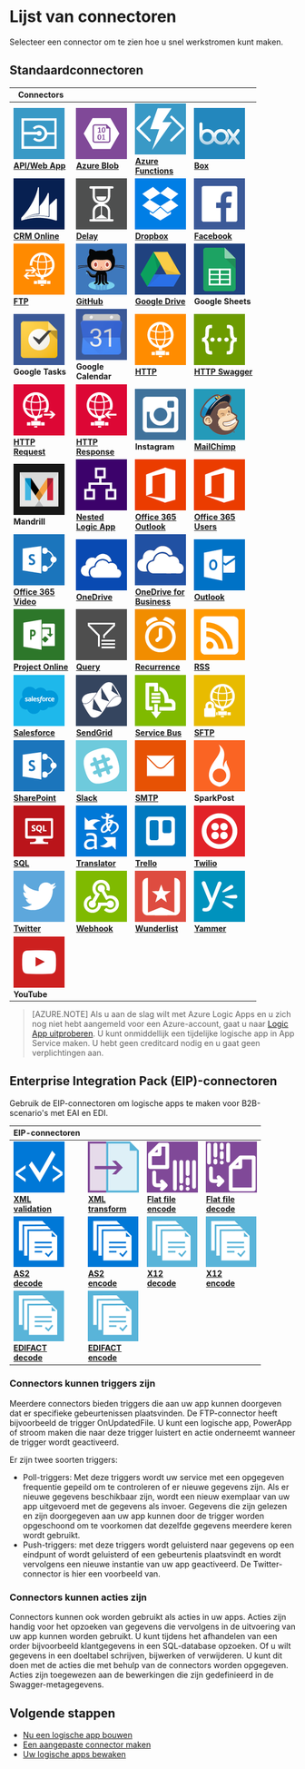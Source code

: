 <properties
    pageTitle="Lijst van door Microsoft beheerde connectoren voor gebruik in Microsoft Azure Logic Apps | Microsoft Azure App Service | Microsoft Azure"
    description="Een volledige lijst van de door Microsoft beheerde connectors die u kunt gebruiken voor het bouwen van logische apps in Azure App Service"
    services="logic-apps"
    documentationCenter=""
    authors="MSFTMAN"
    manager="erikre"
    editor=""
    tags="connectors"/>

<tags
    ms.service="logic-apps"
    ms.workload="integration"
    ms.tgt_pltfrm="na"
    ms.devlang="na"
    ms.topic="get-started-article"
    ms.date="08/23/2016"
    ms.author="deonhe"/>

# Lijst van connectoren

Selecteer een connector om te zien hoe u snel werkstromen kunt maken.

## Standaardconnectoren

|Connectors||||
|-----------|-----------|-----------|-----------|
|[![API-pictogram][API/Web-Appicon]<br/>**API/Web App**][API/Web-Appdoc]|[![API-pictogram][Azure-Blobicon]<br/>**Azure Blob**][Azure-Blobdoc]|[![API-pictogram][Azure~Functionsicon]<br/>**Azure<br/>Functions**][Azure~Functionsdoc]|[![API-pictogram][Boxicon]<br/>**Box**][Boxdoc]|
|[![API-pictogram][CRM-Onlineicon]<br/>**CRM Online**][CRM-Onlinedoc]|[![API-pictogram][Delayicon]<br/>**Delay**][Delaydoc]|[![API-pictogram][Dropboxicon]<br/>**Dropbox**][Dropboxdoc]|[![API-pictogram][Facebookicon]<br/>**Facebook**][Facebookdoc]|
|[![API-pictogram][FTPicon]<br/>**FTP**][FTPdoc]|[![API-pictogram][GitHubicon]<br/>**GitHub**][GitHubdoc]|[![API-pictogram][Google-Driveicon]<br/>**Google Drive**][Google-Drivedoc]|![API-pictogram][Google-Sheetsicon]<br/>**Google Sheets**|
|![API-pictogram][Google-Tasksicon]<br/>**Google Tasks**|![API-pictogram][Google~Calendaricon]<br/>**Google<br/>Calendar**|[![API-pictogram][HTTPicon]<br/>**HTTP**][HTTPdoc]|[![API-pictogram][HTTP-Swaggericon]<br/>**HTTP Swagger**][HTTP-Swaggerdoc]|
|[![API-pictogram][HTTP~Requesticon]<br/>**HTTP<br/>Request**][HTTP~Requestdoc]|[![API-pictogram][HTTP~Responseicon]<br/>**HTTP<br/>Response**][HTTP~Responsedoc]|![API-pictogram][Instagramicon]<br/>**Instagram**|[![API-pictogram][MailChimpicon]<br/>**MailChimp**][MailChimpdoc]|
|![API-pictogram][Mandrillicon]<br/>**Mandrill**|[![API-pictogram][Nested~Logic-Appicon]<br/>**Nested<br/>Logic App**][Nested~Logic-Appdoc]|[![API-pictogram][Office-365~Outlookicon]<br/>**Office 365<br/>Outlook**][Office-365~Outlookdoc]|[![API-pictogram][Office-365~Usersicon]<br/>**Office 365<br/>Users**][Office-365~Usersdoc]|
|[![API-pictogram][Office-365~Videoicon]<br/>**Office 365<br/>Video**][Office-365~Videodoc]|[![API-pictogram][OneDriveicon]<br/>**OneDrive**][OneDrivedoc]|[![API-pictogram][OneDrive-for~Businessicon]<br/>**OneDrive for<br/>Business**][OneDrive-for~Businessdoc]|[![API-pictogram][Outlookicon]<br/>**Outlook**][Outlookdoc]|
|[![API-pictogram][Project-Onlineicon]<br/>**Project Online**][Project-Onlinedoc]|[![API-pictogram][Queryicon]<br/>**Query**][Querydoc]|[![API-pictogram][Recurrenceicon]<br/>**Recurrence**][Recurrencedoc]|[![API-pictogram][RSSicon]<br/>**RSS**][RSSdoc]|
|[![API-pictogram][Salesforceicon]<br/>**Salesforce**][Salesforcedoc]|[![API-pictogram][SendGridicon]<br/>**SendGrid**][SendGriddoc]|[![API-pictogram][Service-Busicon]<br/>**Service Bus**][Service-Busdoc]|[![API-pictogram][SFTPicon]<br/>**SFTP**][SFTPdoc]|
|[![API-pictogram][SharePointicon]<br/>**SharePoint**][SharePointdoc]|[![API-pictogram][Slackicon]<br/>**Slack**][Slackdoc]|[![API-pictogram][SMTPicon]<br/>**SMTP**][SMTPdoc]|![API-pictogram][SparkPosticon]<br/>**SparkPost**|
|[![API-pictogram][SQLicon]<br/>**SQL**][SQLdoc]|[![API-pictogram][Translatoricon]<br/>**Translator**][Translatordoc]|[![API-pictogram][Trelloicon]<br/>**Trello**][Trellodoc]|[![API-pictogram][Twilioicon]<br/>**Twilio**][Twiliodoc]|
|[![API-pictogram][Twittericon]<br/>**Twitter**][Twitterdoc]|[![API-pictogram][Webhookicon]<br/>**Webhook**][Webhookdoc]|[![API-pictogram][Wunderlisticon]<br/>**Wunderlist**][Wunderlistdoc]|[![API-pictogram][Yammericon]<br/>**Yammer**][Yammerdoc]|
|![API-pictogram][YouTubeicon]<br/>**YouTube**||||

> [AZURE.NOTE] Als u aan de slag wilt met Azure Logic Apps en u zich nog niet hebt aangemeld voor een Azure-account, gaat u naar [Logic App uitproberen](https://tryappservice.azure.com/?appservice=logic). U kunt onmiddellijk een tijdelijke logische app in App Service maken. U hebt geen creditcard nodig en u gaat geen verplichtingen aan.

## Enterprise Integration Pack (EIP)-connectoren
Gebruik de EIP-connectoren om logische apps te maken voor B2B-scenario's met EAI en EDI.  
 
|EIP-connectoren ||||
|-----------|-----------|-----------|-----------|
|[![API-pictogram][xmlvalidateicon]<br/>**XML <br/>validation**][xmlvalidatedoc]|[![API-pictogram][xmltransformicon]<br/>**XML<br/> transform**][xmltransformdoc]|[![API-pictogram][flatfileicon]<br/>**Flat file</br>encode**][flatfiledoc]|[![API-pictogram][flatfiledecodeicon]<br/>**Flat file</br>decode**][flatfiledecodedoc]|
|[![API Icon][as2icon]<br/>**AS2</br>decode**][as2decode]|[![API Icon][as2icon]<br/>**AS2</br>encode**][as2encode]|[![API Icon][x12icon]<br/>**X12</br>decode**][x12decode]|[![API Icon][x12icon]<br/>**X12</br>encode**][x12encode]|
|[![API Icon][x12icon]<br/>**EDIFACT</br>decode**][EDIFACTdecode]|[![API Icon][x12icon]<br/>**EDIFACT</br>encode**][EDIFACTencode]||||

<!-- TODO: Add Functions, App Service, and Nested Workflow Icons -->
### Connectors kunnen triggers zijn
Meerdere connectors bieden triggers die aan uw app kunnen doorgeven dat er specifieke gebeurtenissen plaatsvinden. De FTP-connector heeft bijvoorbeeld de trigger OnUpdatedFile. U kunt een logische app, PowerApp of stroom maken die naar deze trigger luistert en actie onderneemt wanneer de trigger wordt geactiveerd.

Er zijn twee soorten triggers:  

* Poll-triggers: Met deze triggers wordt uw service met een opgegeven frequentie gepeild om te controleren of er nieuwe gegevens zijn. Als er nieuwe gegevens beschikbaar zijn, wordt een nieuw exemplaar van uw app uitgevoerd met de gegevens als invoer. Gegevens die zijn gelezen en zijn doorgegeven aan uw app kunnen door de trigger worden opgeschoond om te voorkomen dat dezelfde gegevens meerdere keren wordt gebruikt.
* Push-triggers: met deze triggers wordt geluisterd naar gegevens op een eindpunt of wordt geluisterd of een gebeurtenis plaatsvindt en wordt vervolgens een nieuwe instantie van uw app geactiveerd. De Twitter-connector is hier een voorbeeld van.

### Connectors kunnen acties zijn
Connectors kunnen ook worden gebruikt als acties in uw apps. Acties zijn handig voor het opzoeken van gegevens die vervolgens in de uitvoering van uw app kunnen worden gebruikt. U kunt tijdens het afhandelen van een order bijvoorbeeld klantgegevens in een SQL-database opzoeken. Of u wilt gegevens in een doeltabel schrijven, bijwerken of verwijderen. U kunt dit doen met de acties die met behulp van de connectors worden opgegeven. Acties zijn toegewezen aan de bewerkingen die zijn gedefinieerd in de Swagger-metagegevens.

## Volgende stappen

- [Nu een logische app bouwen](../app-service-logic/app-service-logic-create-a-logic-app.md)  
- [Een aangepaste connector maken](../app-service-logic/app-service-logic-create-api-app.md)
- [Uw logische apps bewaken](../app-service-logic/app-service-logic-monitor-your-logic-apps.md)

<!--Connectors Documentation-->
[azure-blobdoc]: ./connectors-create-api-azureblobstorage.md "Maak verbinding met Azure-blob voor het beheren van bestanden in uw blobcontainer."
[boxDoc]: ./connectors-create-api-box.md "Maak verbinding met Box voor het uploaden, ophalen, verwijderen, opsommen en meer bestandstaken."
[crm-onlinedoc]: ./connectors-create-api-crmonline.md "Maak verbinding met Dynamics CRM Online en doe meer met uw online-CRM-gegevens."
[dropboxdoc]: ./connectors-create-api-dropbox.md "Maak verbinding met Dropbox voor het ophalen, verwijderen, opsommen en meer bestandstaken."
[facebookdoc]: ./connectors-create-api-facebook.md "Maak verbinding met Facebook om iets op een tijdlijn te plaatsen, een paginafeed te krijgen, en meer."
[ftpdoc]: ./connectors-create-api-ftp.md "Maak verbinding met een FTP-/FTPS-server en voer verschillende FTP-taken uit, waaronder het uploaden, ophalen en verwijderen van bestanden."
[google-drivedoc]: ./connectors-create-api-googledrive.md "Maak verbinding met GoogleDrive en werk met uw gegevens."
[translatordoc]: ./connectors-create-api-microsofttranslator.md
[office-365~outlookdoc]: ./connectors-create-api-office365-outlook.md "Met de Office 365-connector kunt u e-mails verzenden en ontvangen, uw agenda beheren en uw contactpersonen beheren met uw Office 365-account."
[office-365~usersdoc]: ./connectors-create-api-office365-users.md
[office-365~videodoc]: ./connectors-create-api-office365-video.md
[onedrivedoc]: ./connectors-create-api-onedrive.md "Maak verbinding met uw persoonlijke Microsoft OneDrive om bestanden te uploaden, te verwijderen, weer te geven en meer."
[onedrive-for~businessdoc]: ./connectors-create-api-onedriveforbusiness.md "Maak verbinding met uw zakelijke Microsoft OneDrive om bestanden te uploaden, te verwijderen, weer te geven en meer."
[outlookdoc]: ./connectors-create-api-outlook.md "Maak verbinding maken met uw Outlook-postvak voor toegang tot uw e-mail en meer."
[project-onlinedoc]: ./connectors-create-api-projectonline.md "Maak verbinding met Microsoft Project Online."
[rssdoc]: ./connectors-create-api-rss.md "RSS-connector biedt gebruikers de mogelijkheid om feeditems te publiceren en op te halen. Gebruikers kunnen ook bewerkingen activeren wanneer een nieuw item naar de feed wordt gepubliceerd."
[salesforcedoc]: ./connectors-create-api-salesforce.md "Maak verbinding maken met uw Salesforce-account en beheer uw accounts, potentiële klanten, verkoopkansen en meer."
[sendgriddoc]: ./connectors-create-api-sendgrid.md "Maak verbinding met Microsoft Project Online."
[service-busdoc]: ./connectors-create-api-servicebus.md "Hiermee kunnen berichten vanuit de Service Bus-wachtrijen en -onderwerpen worden verzonden en kunnen berichten vanuit de Service Bus-wachtrijen en -abonnementen worden ontvangen."
[sharepointdoc]: ./connectors-create-api-sharepointonline.md "Maak verbinding met SharePoint Online om documenten en lijstitems te beheren."
[slackdoc]: ./connectors-create-api-slack.md "Maak verbinding met Slack en plaats berichten in Slack-kanalen."
[sftpdoc]: ./connectors-create-api-sftp.md "Maak verbinding met SFTP voor het uploaden, ophalen en verwijderen van bestanden en meer."
[githubdoc]: ./connectors-create-api-github.md "Maak verbinding met GitHub en kan problemen bijhouden."
[mailchimpdoc]: ./connectors-create-api-mailchimp.md "Verzend betere e-mail."
[smtpdoc]: ./connectors-create-api-smtp.md "Hiermee wordt verbinding gemaakt met een SMTP-server en kunnen e-mail met bijlagen worden verzonden."
[sqldoc]: ./connectors-create-api-sqlazure.md "Maak verbinding met SQL Azure Database. U kunt items in een SQL-databasetabel maken, bijwerken, ophalen en verwijderen."
[trellodoc]: ./connectors-create-api-trello.md "Trello is de gratis, flexibele en visuele manier om iets te organiseren met wie dan ook."
[twiliodoc]: ./connectors-create-api-twilio.md "Hiermee wordt verbinding gemaakt met Twilio en kunnen berichten worden verzonden en opgehaald, beschikbare nummers worden opgehaald, binnenkomende telefoonnummers worden beheerd, en meer."
[twitterdoc]: ./connectors-create-api-twitter.md "Maak verbinding met Twitter om tijdlijnen op te halen, tweets te posten en meer."
[wunderlistdoc]: ./connectors-create-api-wunderlist.md "Zorg dat alles synchroon blijft."
[yammerdoc]: ./connectors-create-api-yammer.md "Maak verbinding met Yammer om berichten te plaatsen en nieuwe berichten op te halen."
[as2doc]: ../app-service-logic/app-service-logic-enterprise-integration-as2.md "Meer informatie over Enterprise Integration AS2."
[x12doc]: ../app-service-logic/app-service-logic-enterprise-integration-x12.md "Meer informatie over Enterprise Integration X12."
[flatfiledoc]: ../app-service-logic/app-service-logic-enterprise-integration-flatfile.md "Meer informatie over Enterprise Integration met platte bestanden."
[flatfiledecodedoc]: ../app-service-logic/app-service-logic-enterprise-integration-flatfile.md "Meer informatie over Enterprise Integration met platte bestanden."
[xmlvalidatedoc]: ../app-service-logic/app-service-logic-enterprise-integration-xml-validation.md "Meer informatie over Enterprise Integration met XML-validatie."
[xmltransformdoc]: ../app-service-logic/app-service-logic-enterprise-integration-transform.md "Meer informatie over Enterprise Integration-transformaties."
[as2decode]: ..//app-service-logic/app-service-logic-enterprise-integration-as2-decode.md "Meer informatie over AS2-decodering in Enterprise Integration"
[as2encode]: ..//app-service-logic/app-service-logic-enterprise-integration-as2-encode.md "Meer informatie over AS2-codering in Enterprise Integration"
[X12decode]: ..//app-service-logic/app-service-logic-enterprise-integration-X12-decode.md "Meer informatie over X12-decodering in Enterprise Integration"
[X12encode]: ..//app-service-logic/app-service-logic-enterprise-integration-X12-encode.md "Meer informatie over X12-codering in Enterprise Integration"
[EDIFACTdecode]: ..//app-service-logic/app-service-logic-enterprise-integration-EDIFACT-decode.md "Meer informatie over EDIFACT-decodering in Enterprise Integration"
[EDIFACTencode]: ..//app-service-logic/app-service-logic-enterprise-integration-EDIFACT-encode.md "Meer informatie over EDIFACT-codering in Enterprise Integration"
[httpdoc]: ./connectors-native-http.md "HTTP-connector voor HTTP-aanroepen."
[http~requestdoc]: ./connectors-native-reqres.md "Aanvraag- en responsacties."
[http~responsedoc]: ./connectors-native-reqres.md "Aanvraag- en responsacties."
[delaydoc]: ./connectors-native-delay.md "Meer informatie over de vertragingsactie."
[http-swaggerdoc]: ./connectors-native-http-swagger.md "HTTP + Swagger-connector voor HTTP-aanroepen."
[querydoc]: ./connectors-native-query.md "Queryactie voor het selecteren en filteren van matrices."
[webhookdoc]: ./connectors-native-webhook.md "Webhookactie en -trigger voor logische apps."
[azure~functionsdoc]: ../app-service-logic/app-service-logic-azure-functions.md "Logische apps integreren met Azure Functions."
[api/web-appdoc]: ../app-service-logic/app-service-logic-custom-hosted-api.md "Logische apps integreren met App Service API Apps."
[nested~logic-appdoc]: ../app-service-logic/app-service-logic-http-endpoint.md "Logische apps integreren met een geneste werkstroom."
[recurrencedoc]:  ./connectors-native-recurrence.md "Terugkeertrigger voor logische apps."
[google-sheetsdoc]: ./connectors-create-api-googlesheet.md "Maakt verbinding met Google Sheets en kan bladen wijzigen."
[google-tasksdoc]: ./connectors-create-api-googletasks.md "Maakt verbinding met Google Tasks en kan taken beheren."
[google~calendardoc]: ./connectors-create-api-googlecalendar.md "Maakt verbinding met Google Calendar en kan een agenda beheren."
[instagramdoc]: ./connectors-create-api-instagram.md "Maakt verbinding met Instagram en kan gebeurtenissen activeren of erop reageren."
[mandrilldoc]: ./connectors-create-api-mandrill.md "Maakt verbinding met Mandrill en kan voor communicatie worden gebruikt."
[youtubedoc]: ./connectors-create-api-youtube.md "Maakt verbinding met YouTube en kan communiceren met video's en kanalen."
[sparkpostdoc]: ./connectors-create-api-sparkpost.md "Maakt verbinding met SparkPost en kan voor communicatie worden gebruikt."

<!--Icon references-->
[Azure-Blobicon]: ./media/apis-list/azureblob.png
[Boxicon]: ./media/apis-list/box.png
[FTPicon]: ./media/apis-list/ftp.png
[GitHubicon]: ./media/apis-list/github.png
[CRM-Onlineicon]: ./media/apis-list/dynamicscrmonline.png
[Dropboxicon]: ./media/apis-list/dropbox.png
[Facebookicon]: ./media/apis-list/facebook.png
[Google-Driveicon]: ./media/apis-list/googledrive.png
[MailChimpicon]: ./media/apis-list/mailchimp.png
[Translatoricon]: ./media/apis-list/microsofttranslator.png
[Office-365~Outlookicon]: ./media/apis-list/office365.png
[Office-365~Usersicon]: ./media/apis-list/office365.png
[Office-365~Videoicon]: ./media/apis-list/sharepointonline.png
[OneDriveicon]: ./media/apis-list/onedrive.png
[OneDrive-for~Businessicon]: ./media/apis-list/onedriveforbusiness.png
[Outlookicon]: ./media/apis-list/outlook.png
[Project-Onlineicon]: ./media/apis-list/projectonline.png
[RSSicon]: ./media/apis-list/rss.png
[Salesforceicon]: ./media/apis-list/salesforce.png
[SendGridicon]: ./media/apis-list/sendgrid.png
[Service-Busicon]: ./media/apis-list/servicebus.png
[SFTPicon]: ./media/apis-list/sftp.png
[SharePointicon]: ./media/apis-list/sharepointonline.png
[Slackicon]: ./media/apis-list/slack.png
[SMTPicon]: ./media/apis-list/smtp.png
[SQLicon]: ./media/apis-list/sql.png
[Trelloicon]: ./media/apis-list/trello.png
[Twilioicon]: ./media/apis-list/twilio.png
[Twittericon]: ./media/apis-list/twitter.png
[Wunderlisticon]: ./media/apis-list/wunderlist.png
[Yammericon]: ./media/apis-list/yammer.png
[Google~Calendaricon]: ./media/apis-list/googlecalendar.png
[Google-Tasksicon]: ./media/apis-list/googletasks.png
[Google-Sheetsicon]: ./media/apis-list/googlesheet.png
[Mandrillicon]: ./media/apis-list/mandrill.png
[SparkPosticon]: ./media/apis-list/sparkpost.png
[Instagramicon]: ./media/apis-list/instagram.png
[YouTubeicon]: ./media/apis-list/youtube.png
[HTTPicon]: ./media/apis-list/http.png
[HTTP~Requesticon]: ./media/apis-list/request.png
[HTTP~Responseicon]: ./media/apis-list/response.png
[Delayicon]: ./media/apis-list/delay.png
[HTTP-Swaggericon]: ./media/apis-list/http_swagger.png
[Queryicon]: ./media/apis-list/query.png
[Webhookicon]: ./media/apis-list/webhook.png
[Azure~Functionsicon]: ./media/apis-list/function.png
[API/Web-Appicon]: ./media/apis-list/api.png
[Nested~Logic-Appicon]: ./media/apis-list/workflow.png
[Recurrenceicon]: ./media/apis-list/recurrence.png

<!-- EIP Icons -->
[as2icon]: ./media/apis-list/as2new.png
[x12icon]: ./media/apis-list/x12new.png
[flatfileicon]: ./media/apis-list/flatfileencoding.png
[flatfiledecodeicon]: ./media/apis-list/flatfiledecoding.png
[xmlvalidateicon]: ./media/apis-list/xmlvalidation.png
[xmltransformicon]: ./media/apis-list/xsltransform.png



<!--HONumber=ago16_HO5-->


